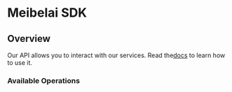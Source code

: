 # Meibelai SDK

## Overview

Our API allows you to interact with our services.  Read the[docs](https://docs.mistral.ai) to learn how to use it.

### Available Operations
